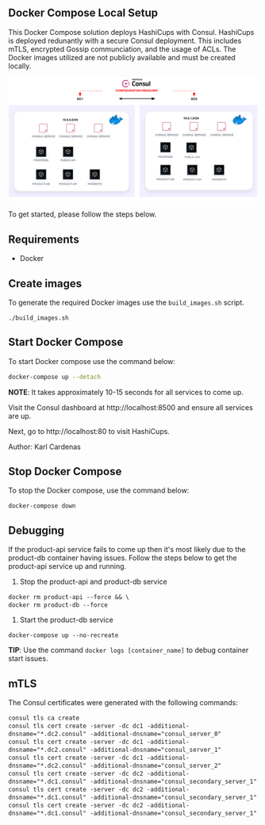 ## Docker Compose Local Setup

This Docker Compose solution deploys HashiCups with Consul. HashiCups is deployed redunantly with a secure Consul deployment. This includes mTLS, encrypted Gossip communciation, and the usage of ACLs.
The Docker images utilized are not publicly available and must be created locally. 

![overview of architecture](overview.png)

To get started, please follow the steps below.

## Requirements

- Docker

## Create images

To generate the required Docker images use the `build_images.sh` script.

```
./build_images.sh
```

## Start Docker Compose

To start Docker compose use the command below:

```bash
docker-compose up --detach
```

**NOTE**: It takes approximately 10-15 seconds for all services to come up.

Visit the Consul dashboard at http://localhost:8500 and ensure all services are up. 

Next, go to http://localhost:80 to visit HashiCups.

Author: Karl Cardenas

## Stop Docker Compose

To stop the Docker compose, use the command below:

```
docker-compose down
```

## Debugging

If the product-api service fails to come up then it's most likely due to the product-db container having issues.
Follow the steps below to get the product-api service up and running.


1. Stop the product-api and product-db service

```
docker rm product-api --force && \
docker rm product-db --force
```

1. Start the product-db service

```
docker-compose up --no-recreate
```

**TIP**: Use the command `docker logs [container_name]` to debug container start issues.

## mTLS

The Consul certificates were generated with the following commands:

```shell
consul tls ca create
consul tls cert create -server -dc dc1 -additional-dnsname="*.dc2.consul" -additional-dnsname="consul_server_0"
consul tls cert create -server -dc dc1 -additional-dnsname="*.dc2.consul" -additional-dnsname="consul_server_1"
consul tls cert create -server -dc dc1 -additional-dnsname="*.dc2.consul" -additional-dnsname="consul_server_2"
consul tls cert create -server -dc dc2 -additional-dnsname="*.dc1.consul" -additional-dnsname="consul_secondary_server_1"
consul tls cert create -server -dc dc2 -additional-dnsname="*.dc1.consul" -additional-dnsname="consul_secondary_server_1"
consul tls cert create -server -dc dc2 -additional-dnsname="*.dc1.consul" -additional-dnsname="consul_secondary_server_1"

```